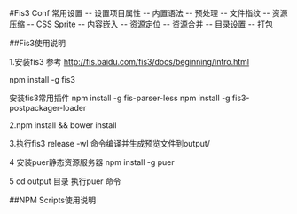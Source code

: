 #Fis3 Conf 常用设置
-- 设置项目属性
-- 内置语法
-- 预处理
-- 文件指纹
-- 资源压缩
-- CSS Sprite
-- 内容嵌入
-- 资源定位
-- 资源合并
-- 目录设置
-- 打包


##Fis3使用说明

1.安装fis3 参考 http://fis.baidu.com/fis3/docs/beginning/intro.html

  npm install -g fis3

  安装fis3常用插件
  npm install -g fis-parser-less
  npm install -g fis3-postpackager-loader


2.npm install && bower install

3.执行fis3 release -wl 命令编译并生成预览文件到output/


4 安装puer静态资源服务器  npm install -g puer

5 cd output 目录 执行puer 命令



##NPM Scripts使用说明